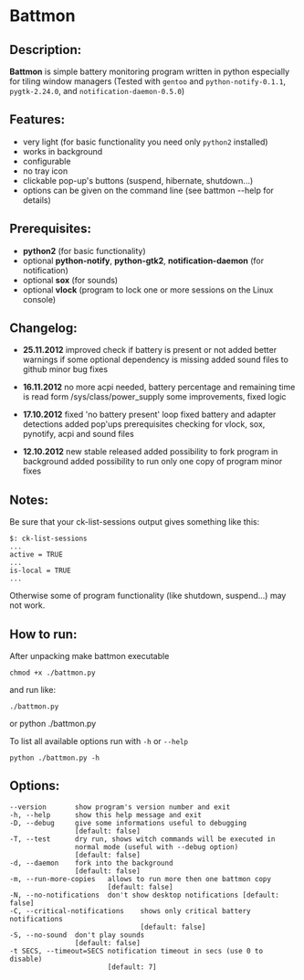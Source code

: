 # Battmon

## Description:
**Battmon** is simple battery monitoring program written in python especially for tiling window managers
 (Tested with `gentoo` and `python-notify-0.1.1`, `pygtk-2.24.0`, and `notification-daemon-0.5.0`)

## Features:
* very light (for basic functionality you need only `python2` installed)
* works in background
* configurable
* no tray icon
* clickable pop-up's buttons (suspend, hibernate, shutdown...)
* options can be given on the command line (see battmon --help for details)

## Prerequisites:
* **python2** (for basic functionality)
* optional **python-notify**, **python-gtk2**, **notification-daemon** (for notification)
* optional **sox** (for sounds)
* optional **vlock** (program to lock one or more sessions on the Linux console)

## Changelog:
* **25.11.2012**
 improved check if battery is present or not
 added better warnings if some optional dependency is missing
 added sound files to github
 minor bug fixes

* **16.11.2012**
 no more acpi needed, battery percentage and remaining time is read form /sys/class/power_supply
 some improvements, fixed logic

* **17.10.2012**
 fixed 'no battery present' loop
 fixed battery and adapter detections
 added pop'ups prerequisites checking for vlock, sox, pynotify, acpi and sound files
  
* **12.10.2012**
 new stable released
 added possibility to fork program in background
 added possibility to run only one copy of program
 minor fixes

## Notes:
Be sure that your ck-list-sessions output gives something like this:
 
	$: ck-list-sessions
   	...
   	active = TRUE
   	...
   	is-local = TRUE
   	...
   	
Otherwise some of program functionality (like shutdown, suspend...) may not work.

## How to run:
After unpacking make battmon executable
	
	chmod +x ./battmon.py

and run like:

	./battmon.py 

or
	python ./battmon.py

To list all available options run with `-h` or `--help`
	
	python ./battmon.py -h

## Options:

	--version       show program's version number and exit
  	-h, --help      show this help message and exit
  	-D, --debug     give some informations useful to debugging 
  					[default: false]
  	-T, --test		dry run, shows witch commands will be executed in
                    normal mode (useful with --debug option) 
                    [default: false]
  	-d, --daemon	fork into the background
  					[default: false]
	-m, --run-more-copies 	allows to run more then one battmon copy
                          	[default: false]
  	-N, --no-notifications	don't show desktop notifications [default: false]
	-C, --critical-notifications	shows only critical battery notifications 
									[default: false]
	-S, --no-sound	don't play sounds 
  					[default: false]
  	-t SECS, --timeout=SECS	notification timeout in secs (use 0 to disable)
                        	[default: 7]
	